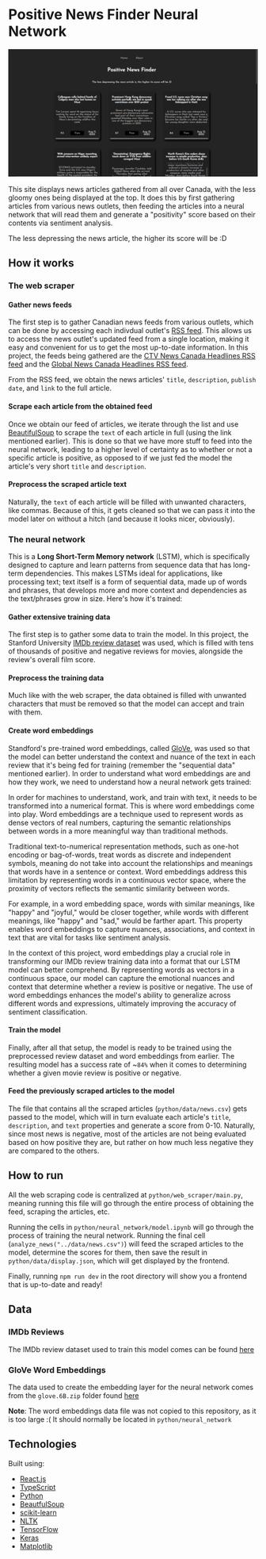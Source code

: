 # Positive News Finder Neural Network

![newspic](./src/assets/newspic.png)

This site displays news articles gathered from all over Canada, with the less gloomy ones being displayed at the top. It does this by first gathering articles from various news outlets, then feeding the articles into a neural network that will read them and generate a "positivity" score based on their contents via sentiment analysis.

The less depressing the news article, the higher its score will be :D

## How it works

### The web scraper

#### Gather news feeds

The first step is to gather Canadian news feeds from various outlets, which can be done by accessing each indivdual outlet's [RSS feed](https://en.wikipedia.org/wiki/RSS). This allows us to access the news outlet's updated feed from a single location, making it easy and convenient for us to get the most up-to-date information. In this project, the feeds being gathered are the [CTV News Canada Headlines RSS feed](https://www.ctvnews.ca/rss/ctvnews-ca-canada-public-rss-1.822284) and the [Global News Canada Headlines RSS feed](https://globalnews.ca/canada/feed/).

From the RSS feed, we obtain the news articles' `title`, `description`, `publish date`, and `link` to the full article.

#### Scrape each article from the obtained feed

Once we obtain our feed of articles, we iterate through the list and use [BeautifulSoup](https://pypi.org/project/beautifulsoup4/) to scrape the `text` of each article in full (using the link mentioned earlier). This is done so that we have more stuff to feed into the neural network, leading to a higher level of certainty as to whether or not a specific article is positive, as opposed to if we just fed the model the article's very short `title` and `description`.

#### Preprocess the scraped article text

Naturally, the `text` of each article will be filled with unwanted characters, like commas. Because of this, it gets cleaned so that we can pass it into the model later on without a hitch (and because it looks nicer, obviously).

### The neural network

This is a **Long Short-Term Memory network** (LSTM), which is specifically designed to capture and learn patterns from sequence data that has long-term dependencies. This makes LSTMs ideal for applications, like processing text; text itself is a form of sequential data, made up of words and phrases, that develops more and more context and dependencies as the text/phrases grow in size. Here's how it's trained:

#### Gather extensive training data

The first step is to gather some data to train the model. In this project, the Stanford University [IMDb review dataset](http://ai.stanford.edu/~amaas/data/sentiment/) was used, which is filled with tens of thousands of positive and negative reviews for movies, alongside the review's overall film score.

#### Preprocess the training data

Much like with the web scraper, the data obtained is filled with unwanted characters that must be removed so that the model can accept and train with them.

#### Create word embeddings

Standford's pre-trained word embeddings, called [GloVe](https://nlp.stanford.edu/projects/glove/), was used so that the model can better understand the context and nuance of the text in each review that it's being fed for training (remember the "sequential data" mentioned earlier). In order to understand what word embeddings are and how they work, we need to understand how a neural network gets trained:

In order for machines to understand, work, and train with text, it needs to be transformed into a numerical format. This is where word embeddings come into play. Word embeddings are a technique used to represent words as dense vectors of real numbers, capturing the semantic relationships between words in a more meaningful way than traditional methods.

Traditional text-to-numerical representation methods, such as one-hot encoding or bag-of-words, treat words as discrete and independent symbols, meaning do not take into account the relationships and meanings that words have in a sentence or context. Word embeddings address this limitation by representing words in a continuous vector space, where the proximity of vectors reflects the semantic similarity between words.

For example, in a word embedding space, words with similar meanings, like "happy" and "joyful," would be closer together, while words with different meanings, like "happy" and "sad," would be farther apart. This property enables word embeddings to capture nuances, associations, and context in text that are vital for tasks like sentiment analysis.

In the context of this project, word embeddings play a crucial role in transforming our IMDb review training data into a format that our LSTM model can better comprehend. By representing words as vectors in a continuous space, our model can capture the emotional nuances and context that determine whether a review is positive or negative. The use of word embeddings enhances the model's ability to generalize across different words and expressions, ultimately improving the accuracy of sentiment classification.

#### Train the model

Finally, after all that setup, the model is ready to be trained using the preprocessed review dataset and word embeddings from earlier. The resulting model has a success rate of ~`84%` when it comes to determining whether a given movie review is positive or negative.

#### Feed the previously scraped articles to the model

The file that contains all the scraped articles (`python/data/news.csv`) gets passed to the model, which will in turn evaluate each article's `title`, `description`, and `text` properties and generate a score from 0-10. Naturally, since most news is negative, most of the articles are not being evaluated based on how positive they are, but rather on how much less negative they are compared to the others.

## How to run

All the web scraping code is centralized at `python/web_scraper/main.py`, meaning running this file will go through the entire process of obtaining the feed, scraping the articles, etc.

Running the cells in `python/neural_network/model.ipynb` will go through the process of training the neural network. Running the final cell (`analyze_news("../data/news.csv")`) will feed the scraped articles to the model, determine the scores for them, then save the result in `python/data/display.json`, which will get displayed by the frontend.

Finally, running `npm run dev` in the root directory will show you a frontend that is up-to-date and ready!

## Data

### IMDb Reviews

The IMDb review dataset used to train this model comes can be found [here](http://ai.stanford.edu/~amaas/data/sentiment/)

### GloVe Word Embeddings

The data used to create the embedding layer for the neural network comes from the `glove.6B.zip` folder found [here](https://nlp.stanford.edu/projects/glove/)

**Note**: The word embeddings data file was not copied to this repository, as it is too large :( It should normally be located in `python/neural_network`

## Technologies

Built using:

- [React.js](https://react.dev/)
- [TypeScript](https://www.typescriptlang.org/)
- [Python](https://www.python.org/)
- [BeautfulSoup](https://pypi.org/project/beautifulsoup4/)
- [scikit-learn](https://scikit-learn.org/stable/)
- [NLTK](https://www.nltk.org/)
- [TensorFlow](https://www.tensorflow.org/)
- [Keras](https://keras.io/)
- [Matplotlib](https://matplotlib.org/)

